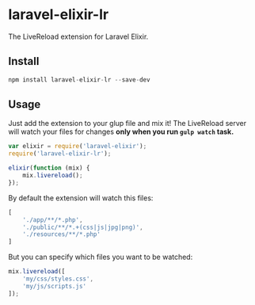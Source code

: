# laravel-elixir-lr
The LiveReload extension for Laravel Elixir.

## Install

```javascript
npm install laravel-elixir-lr --save-dev
```

## Usage

Just add the extension to your glup file and mix it! The LiveReload server will watch your
files for changes **only when you run `gulp watch` task.**

```javascript
var elixir = require('laravel-elixir');
require('laravel-elixir-lr');

elixir(function (mix) {
    mix.livereload();
});
```

By default the extension will watch this files:

```javascript
[
    './app/**/*.php',
    './public/**/*.+(css|js|jpg|png)',
    './resources/**/*.php'
]
```
    
But you can specify which files you want to be watched:

```javascript
mix.livereload([
    'my/css/styles.css',
    'my/js/scripts.js'
]);
````
